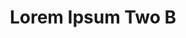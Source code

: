 ---
layout: leftnav-page-content
permalink: /application-guidelines/lorem-ipsum-two/part-F/
breadcrumb: Application Guidelines (Lorem Ipsum Two B) 
title: Lorem Ipsum Two B
collection_name: application-guidelines
second_nav_title: "Second Level B"
---